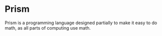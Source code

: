 # Prism
Prism is a programming language designed partially to make it easy to do math, as all parts of computing use math.

